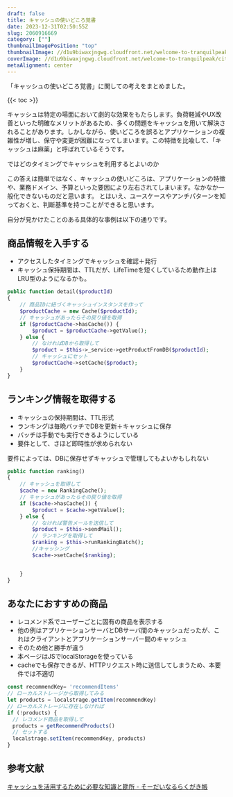 ```yaml
---
draft: false
title: キャッシュの使いどころ覚書
date: 2023-12-31T02:50:55Z
slug: 2060916669
category: [""]
thumbnailImagePosition: "top"
thumbnailImage: //d1u9biwaxjngwg.cloudfront.net/welcome-to-tranquilpeak/city-750.jpg
coverImage: //d1u9biwaxjngwg.cloudfront.net/welcome-to-tranquilpeak/city.jpg
metaAlignment: center
---
```

「キャッシュの使いどころ覚書」に関しての考えをまとめました。
<!--more-->

{{< toc >}}

<!-- Edit the body of your new issue then click the ✓ "Create Issue" button in the top right of the editor. The first line will be the issue title. Assignees and Labels follow after a blank line. Leave an empty line before beginning the body of the issue. -->
キャッシュは特定の場面において劇的な効果をもたらします。負荷軽減やUX改善といった明確なメリットがあるため、多くの問題をキャッシュを用いて解決されることがあります。しかしながら、使いどころを誤るとアプリケーションの複雑性が増し、保守や変更が困難になってしまいます。この特徴を比喩して、「キャッシュは麻薬」と呼ばれているそうです。

ではどのタイミングでキャッシュを利用するとよいのか

この答えは簡単ではなく、キャッシュの使いどころは、アプリケーションの特徴や、業務ドメイン、予算といった要因により左右されてしまいます。なかなか一般化できないものだと思います。
とはいえ、ユースケースやアンチパターンを知っておくと、判断基準を持つことができると思います。

自分が見かけたことのある具体的な事例は以下の通りです。

## 商品情報を入手する

- アクセスしたタイミングでキャッシュを確認＋発行
- キャッシュ保持期間は、TTLだが、LifeTimeを短くしているため動作上はLRU型のようになるかも。

```php
public function detail($productId)
{
    // 商品IDに紐づくキャッシュインスタンスを作って
    $productCache = new Cache($productId);
    // キャッシュがあったらその戻り値を取得
    if ($productCache->hasCache()) {
        $product = $productCache->getValue();
    } else {
        // なければDBから取得して
        $product = $this->_service->getProductFromDB($productId);
        // キャッシュにセット
        $productCache->setCache($product);
    }
}
```


## ランキング情報を取得する

- キャッシュの保持期間は、TTL形式
- ランキングは毎晩バッチでDBを更新＋キャッシュに保存
- バッチは手動でも実行できるようにしている
- 要件として、さほど即時性が求められない

要件によっては、DBに保存せずキャッシュで管理してもよいかもしれない


```php
public function ranking()
{
    // キャッシュを取得して
    $cache = new RankingCache();
    // キャッシュがあったらその戻り値を取得
    if ($cache->hasCache()) {
        $product = $cache->getValue();
    } else {
        // なければ警告メールを送信して
        $product = $this->sendMail();
        // ランキングを取得して
        $ranking = $this->runRankingBatch();
        //キャッシング
        $cache->setCache($ranking);


    }
}
```

## あなたにおすすめの商品

- レコメンド系でユーザーごとに固有の商品を表示する
- 他の例はアプリケーションサーバとDBサーバ間のキャッシュだったが、これはクライアントとアプリケーションサーバー間のキャッシュ
- そのため他と勝手が違う
- 本ページはJSでlocalStorageを使っている
- cacheでも保存できるが、HTTPリクエスト時に送信してしまうため、本要件では不適切

```js
const recommendKey= 'recommendItems'
// ローカルストレージから取得してみる
let products = localstrage.getItem(recommendKey)
// ローカルストレージに存在しなければ
if (!products) {
　// レコメンド商品を取得して
　products = getRecommendProducts()
　// セットする
　localstrage.setItem(recommendKey, products)
}


```


## 参考文献
[キャッシュを活用するために必要な知識と勘所 - そーだいなるらくがき帳](https://soudai.hatenablog.com/entry/cache-strategy)
